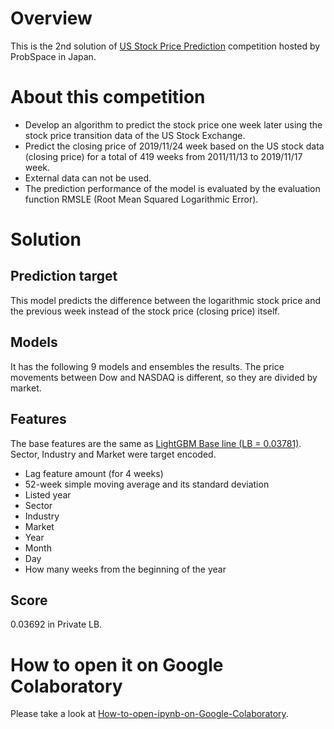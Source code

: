 # Overview
This is the 2nd solution of [US Stock Price Prediction](https://comp.probspace.com/competitions/us_stock_price) competition hosted by ProbSpace in Japan.

# About this competition
* Develop an algorithm to predict the stock price one week later using the stock price transition data of the US Stock Exchange.
* Predict the closing price of 2019/11/24 week based on the US stock data (closing price) for a total of 419 weeks from 2011/11/13 to 2019/11/17 week.
* External data can not be used.
* The prediction performance of the model is evaluated by the evaluation function RMSLE (Root Mean Squared Logarithmic Error).

# Solution
## Prediction target
This model predicts the difference between the logarithmic stock price and the previous week instead of the stock price (closing price) itself.

## Models
It has the following 9 models and ensembles the results. The price movements between Dow and NASDAQ is different, so they are divided by market.

## Features
The base features are the same as [LightGBM Base line (LB = 0.03781)](https://comp.probspace.com/competitions/us_stock_price/discussions/DT-SN-Posta3d47ae1bcea01c64bd5). Sector, Industry and Market were target encoded.

* Lag feature amount (for 4 weeks)
* 52-week simple moving average and its standard deviation
* Listed year
* Sector
* Industry
* Market
* Year
* Month
* Day
* How many weeks from the beginning of the year

## Score
0.03692 in Private LB.

# How to open it on Google Colaboratory
Please take a look at [How-to-open-ipynb-on-Google-Colaboratory](https://github.com/shoji9x9/How-to-open-ipynb-on-Google-Colaboratory).
